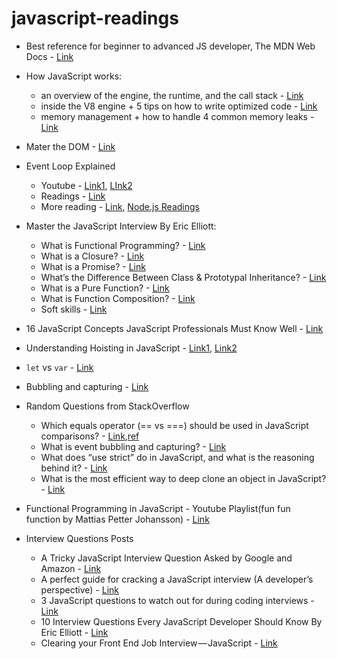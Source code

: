 # javascript-readings

- Best reference for beginner to advanced JS developer, The MDN Web Docs - [Link](https://developer.mozilla.org/en-US/docs/Web/JavaScript)
- How JavaScript works: 
  - an overview of the engine, the runtime, and the call stack - [Link](https://blog.sessionstack.com/how-does-javascript-actually-work-part-1-b0bacc073cf)
  - inside the V8 engine + 5 tips on how to write optimized code - [Link](https://blog.sessionstack.com/how-javascript-works-inside-the-v8-engine-5-tips-on-how-to-write-optimized-code-ac089e62b12e)
  - memory management + how to handle 4 common memory leaks - [Link](https://blog.sessionstack.com/how-javascript-works-memory-management-how-to-handle-4-common-memory-leaks-3f28b94cfbec)
  
- Mater the DOM - [Link](https://medium.com/re-dom/master-the-dom-bc1a2a06089b)
- Event Loop Explained
  - Youtube - [Link1](https://www.youtube.com/watch?v=8aGhZQkoFbQ), [LInk2](https://www.youtube.com/watch?v=P9csgxBgaZ8)
  - Readings - [Link](https://karloespiritu.com/understanding-the-node-js-event-loop/)
  - More reading - [Link](https://www.dynatrace.com/news/blog/all-you-need-to-know-to-really-understand-the-node-js-event-loop-and-its-metrics/), [Node.js Readings](https://nodejs.org/en/docs/guides/)
- Master the JavaScript Interview By Eric Elliott:
  - What is Functional Programming? - [Link](https://medium.com/javascript-scene/master-the-javascript-interview-what-is-functional-programming-7f218c68b3a0)
  - What is a Closure? - [Link](https://medium.com/javascript-scene/master-the-javascript-interview-what-is-a-closure-b2f0d2152b36)
  - What is a Promise? - [Link](https://medium.com/javascript-scene/master-the-javascript-interview-what-is-a-promise-27fc71e77261)
  - What’s the Difference Between Class & Prototypal Inheritance? - [Link](https://medium.com/javascript-scene/master-the-javascript-interview-what-s-the-difference-between-class-prototypal-inheritance-e4cd0a7562e9)
  - What is a Pure Function? - [Link](https://medium.com/javascript-scene/master-the-javascript-interview-what-is-a-pure-function-d1c076bec976)
  - What is Function Composition? - [Link](https://medium.com/javascript-scene/master-the-javascript-interview-what-is-function-composition-20dfb109a1a0)
  - Soft skills - [Link](https://medium.com/javascript-scene/master-the-javascript-interview-soft-skills-a8a5fb02c466)
- 16 JavaScript Concepts JavaScript Professionals Must Know Well - [Link](http://javascriptissexy.com/16-javascript-concepts-you-must-know-well/)
  
- Understanding Hoisting in JavaScript - [Link1](https://scotch.io/tutorials/understanding-hoisting-in-javascript), [Link2](https://codeburst.io/javascript-what-is-hoisting-dfa84512dd28)
- `let` vs `var` - [Link](https://stackoverflow.com/questions/762011/whats-the-difference-between-using-let-and-var-to-declare-a-variable-in-jav)
- Bubbling and capturing - [Link](https://javascript.info/bubbling-and-capturing)
- Random Questions from StackOverflow
  - Which equals operator (== vs ===) should be used in JavaScript comparisons? - [Link](https://stackoverflow.com/questions/359494/which-equals-operator-vs-should-be-used-in-javascript-comparisons),[ref](https://developer.mozilla.org/en-US/docs/Web/JavaScript/Reference/Operators/Comparison_Operators)
  - What is event bubbling and capturing? - [Link](https://stackoverflow.com/questions/4616694/what-is-event-bubbling-and-capturing)
  - What does “use strict” do in JavaScript, and what is the reasoning behind it? - [Link](https://stackoverflow.com/questions/1335851/what-does-use-strict-do-in-javascript-and-what-is-the-reasoning-behind-it)
  - What is the most efficient way to deep clone an object in JavaScript? - [Link](https://stackoverflow.com/questions/122102/what-is-the-most-efficient-way-to-deep-clone-an-object-in-javascript)
- Functional Programming in JavaScript - Youtube Playlist(fun fun function by Mattias Petter Johansson) - [Link](https://www.youtube.com/watch?v=BMUiFMZr7vk&list=PL0zVEGEvSaeEd9hlmCXrk5yUyqUag-n84)
- Interview Questions Posts
  - A Tricky JavaScript Interview Question Asked by Google and Amazon - [Link](https://medium.com/coderbyte/a-tricky-javascript-interview-question-asked-by-google-and-amazon-48d212890703)
  - A perfect guide for cracking a JavaScript interview (A developer’s perspective) - [Link](https://medium.com/dev-bits/a-perfect-guide-for-cracking-a-javascript-interview-a-developers-perspective-23a5c0fa4d0d)
  - 3 JavaScript questions to watch out for during coding interviews - [Link](https://medium.freecodecamp.org/3-questions-to-watch-out-for-in-a-javascript-interview-725012834ccb)
  - 10 Interview Questions Every JavaScript Developer Should Know By Eric Elliott - [Link](https://medium.com/javascript-scene/10-interview-questions-every-javascript-developer-should-know-6fa6bdf5ad95)
  - Clearing your Front End Job Interview — JavaScript - [Link](https://codeburst.io/clearing-your-front-end-job-interview-javascript-d5ec896adda4)
  

